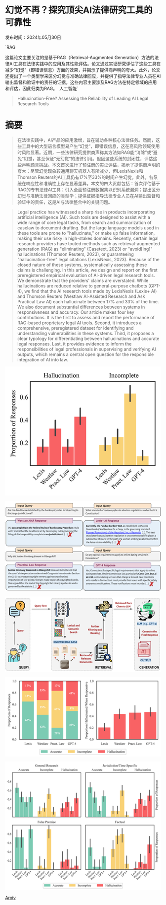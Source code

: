 # 幻觉不再？探究顶尖AI法律研究工具的可靠性

发布时间：2024年05月30日

`RAG

这篇论文主要关注的是基于RAG（Retrieval-Augmented Generation）方法的法律AI工具在法律实践中的应用及其性能评估。论文通过实证研究评估了这些工具在减少“幻觉”（即错误信息）方面的效果，并揭示了提供商声明的夸大。此外，论文还提出了一个类型学来区分幻觉与准确法律回应，并提供了指导法律专业人员在AI输出监督和验证中的责任的证据。这些内容主要涉及RAG方法在特定领域的应用和评估，因此归类为RAG。` `人工智能`

> Hallucination-Free? Assessing the Reliability of Leading AI Legal Research Tools

# 摘要

> 在法律实践中，AI产品的应用激增，旨在辅助各种核心法律任务。然而，这些工具中的大型语言模型易产生“幻觉”，即错误信息，这在高风险领域使用时风险显著。近期，一些法律研究提供商声称其方法如RAG能“消除”或“避免”幻觉，甚至保证“无幻觉”的法律引用。但因这些系统的封闭性，评估这些声明颇具挑战。本文首次进行了预注册的实证评估，揭示了提供商声明的夸大：尽管幻觉现象较通用聊天机器人有所减少，但LexisNexis和Thomson Reuters的AI工具仍有17%至33%的时间产生幻觉。此外，各系统在响应性和准确性上存在显著差异。本文的四大贡献包括：首次评估基于RAG的专有法律AI工具；引入全面预注册数据集以识别系统漏洞；提出区分幻觉与准确法律回应的类型学；提供证据指导法律专业人员在AI输出监督和验证中的责任，这是AI与法律整合中的关键问题。

> Legal practice has witnessed a sharp rise in products incorporating artificial intelligence (AI). Such tools are designed to assist with a wide range of core legal tasks, from search and summarization of caselaw to document drafting. But the large language models used in these tools are prone to "hallucinate," or make up false information, making their use risky in high-stakes domains. Recently, certain legal research providers have touted methods such as retrieval-augmented generation (RAG) as "eliminating" (Casetext, 2023) or "avoid[ing]" hallucinations (Thomson Reuters, 2023), or guaranteeing "hallucination-free" legal citations (LexisNexis, 2023). Because of the closed nature of these systems, systematically assessing these claims is challenging. In this article, we design and report on the first preregistered empirical evaluation of AI-driven legal research tools. We demonstrate that the providers' claims are overstated. While hallucinations are reduced relative to general-purpose chatbots (GPT-4), we find that the AI research tools made by LexisNexis (Lexis+ AI) and Thomson Reuters (Westlaw AI-Assisted Research and Ask Practical Law AI) each hallucinate between 17% and 33% of the time. We also document substantial differences between systems in responsiveness and accuracy. Our article makes four key contributions. It is the first to assess and report the performance of RAG-based proprietary legal AI tools. Second, it introduces a comprehensive, preregistered dataset for identifying and understanding vulnerabilities in these systems. Third, it proposes a clear typology for differentiating between hallucinations and accurate legal responses. Last, it provides evidence to inform the responsibilities of legal professionals in supervising and verifying AI outputs, which remains a central open question for the responsible integration of AI into law.

![幻觉不再？探究顶尖AI法律研究工具的可靠性](../../../paper_images/2405.20362/x1.png)

![幻觉不再？探究顶尖AI法律研究工具的可靠性](../../../paper_images/2405.20362/x2.png)

![幻觉不再？探究顶尖AI法律研究工具的可靠性](../../../paper_images/2405.20362/x3.png)

![幻觉不再？探究顶尖AI法律研究工具的可靠性](../../../paper_images/2405.20362/x4.png)

![幻觉不再？探究顶尖AI法律研究工具的可靠性](../../../paper_images/2405.20362/x5.png)

[Arxiv](https://arxiv.org/abs/2405.20362)